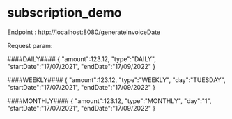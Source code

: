 # subscription_demo

Endpoint : http://localhost:8080/generateInvoiceDate

Request param:

####DAILY####
{
    "amount":123.12,
    "type":"DAILY",
    "startDate":"17/07/2021",
    "endDate":"17/09/2022"
}

####WEEKLY####
{
    "amount":123.12,
    "type":"WEEKLY",
    "day":"TUESDAY",
    "startDate":"17/07/2021",
    "endDate":"17/09/2022"
}


####MONTHLY####
{
    "amount":123.12,
    "type":"MONTHLY",
    "day":"1",
    "startDate":"17/07/2021",
    "endDate":"17/09/2022"
}
